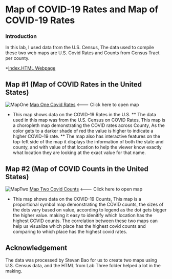 # Map of COVID-19 Rates and Map of COVID-19 Rates 

### Introduction
In this lab, I used data from the U.S. Census, The data used to compile these two web maps are U.S. Covid Rates and Counts from Census Tract per county. 

*[Index.HTML Webpage](https://davidng8.github.io/covidmap/)

## Map #1 (Map of COVID Rates in the United States)
![MapOne](https://github.com/davidng8/covidmap/blob/main/imgs/CovidRates.jpg)
[Map One Covid Rates](https://davidng8.github.io/covidmap/map1.html) <--- Click here to open map
* This map shows data on the COVID-19 Rates in the U.S.
** The data used in this map was from the U.S. Census on COVID Rates, This map is a choropleth map demonstrating the COVID rates across County, As the color gets to a darker shade of red the value is higher to indicate a higher COVID-19 rate. 
** The map also has interactive features on the top-left side of the map it displays the information of both the state and county, and with value of that location to help the viewer know exactly what location they are looking at the exact value for that name. 

## Map #2 (Map of COVID Counts in the United States)
![MapTwo](https://github.com/davidng8/covidmap/blob/main/imgs/CovidCounts.jpg)
[Map Two Covid Counts](https://davidng8.github.io/covidmap/map2.html) <--- Click here to open map
* This map shows data on the COVID-19 Counts, This map is a proportional symbol map demonstrating the COVID counts, the sizes of the dots vary based on value, according to legend as the dot gets bigger the higher value. making it easy to idenitify which location has the highest COVID counts. The correlation between these two maps can help us visualize which place has the highest covid counts and comparing to which place has the highest covid rates.

## Acknowledgement
The data was processed by Stevan Bao for us to create two maps using U.S. Census data, and the HTML from Lab Three folder helped a lot in the making.
